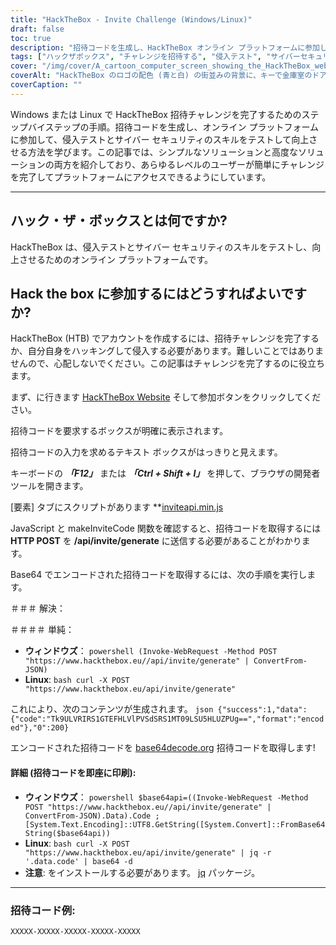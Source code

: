 ```yaml
---
title: "HackTheBox - Invite Challenge (Windows/Linux)"
draft: false
toc: true
description: "招待コードを生成し、HackTheBox オンライン プラットフォームに参加して、Windows と Linux の両方で侵入テストとサイバーセキュリティのスキルをテストして向上させる方法を学びます。"
tags: ["ハックザボックス", "チャレンジを招待する", "侵入テスト", "サイバーセキュリティ", "ウィンドウズ", "Linux", "オンラインプラットフォーム", "HTTPポスト", "招待コード", "Base64エンコード", "パワーシェル", "Linuxバッシュ", "Base64 デコード", "コード生成の招待", "プログラミング", "ウェブ開発", "テクノロジー", "ITセキュリティ", "ITトレーニング"]
cover: "/img/cover/A_cartoon_computer_screen_showing_the_HackTheBox_website.png"
coverAlt: "HackTheBox のロゴの配色 (青と白) の街並みの背景に、キーで金庫室のドアがロック解除され、トロフィーまたはメダルが現れる HackTheBox Web サイトを示す漫画のコンピューター画面。"
coverCaption: ""
---
```

 Windows または Linux で HackTheBox 招待チャレンジを完了するためのステップバイステップの手順。招待コードを生成し、オンライン プラットフォームに参加して、侵入テストとサイバー セキュリティのスキルをテストして向上させる方法を学びます。この記事では、シンプルなソリューションと高度なソリューションの両方を紹介しており、あらゆるレベルのユーザーが簡単にチャレンジを完了してプラットフォームにアクセスできるようにしています。

______

## ハック・ザ・ボックスとは何ですか?

HackTheBox は、侵入テストとサイバー セキュリティのスキルをテストし、向上させるためのオンライン プラットフォームです。

## Hack the box に参加するにはどうすればよいですか?

HackTheBox (HTB) でアカウントを作成するには、招待チャレンジを完了するか、自分自身をハッキングして侵入する必要があります。難しいことではありませんので、心配しないでください。この記事はチャレンジを完了するのに役立ちます。

まず、に行きます [HackTheBox Website](https://hackthebox.eu) そして参加ボタンをクリックしてください。

招待コードを要求するボックスが明確に表示されます。

招待コードの入力を求めるテキスト ボックスがはっきりと見えます。

キーボードの ***「F12」*** または ***「Ctrl + Shift + I」*** を押して、ブラウザの開発者ツールを開きます。

[要素] タブにスクリプトがあります **[inviteapi.min.js](https://www.hackthebox.eu/js/inviteapi.min.js)

JavaScript と makeInviteCode 関数を確認すると、招待コードを取得するには **HTTP POST** を **/api/invite/generate** に送信する必要があることがわかります。

Base64 でエンコードされた招待コードを取得するには、次の手順を実行します。

＃＃＃ 解決：

＃＃＃＃ 単純：
- **ウィンドウズ**： ```powershell (Invoke-WebRequest -Method POST "https://www.hackthebox.eu//api/invite/generate" | ConvertFrom-JSON) ```
- **Linux**: ```bash curl -X POST "https://www.hackthebox.eu/api/invite/generate" ```

これにより、次のコンテンツが生成されます。 ```json {"success":1,"data":{"code":"Tk9ULVRIRS1GTEFHLVlPVSdSRS1MT09LSU5HLUZPUg==","format":"encoded"},"0":200} ```

エンコードされた招待コードを [base64decode.org](https://www.base64decode.org/) 招待コードを取得します!

#### 詳細 (招待コードを即座に印刷):
 - **ウィンドウズ**： ```powershell $base64api=((Invoke-WebRequest -Method POST "https://www.hackthebox.eu//api/invite/generate" | ConvertFrom-JSON).Data).Code ; [System.Text.Encoding]::UTF8.GetString([System.Convert]::FromBase64String($base64api)) ```
- **Linux**: ```bash curl -X POST "https://www.hackthebox.eu/api/invite/generate" | jq -r '.data.code' | base64 -d ```
 - **注意**: をインストールする必要があります。 [jq](https://stedolan.github.io/jq/download/) パッケージ。

______

### 招待コード例:
```XXXXX-XXXXX-XXXXX-XXXXX-XXXXX```


